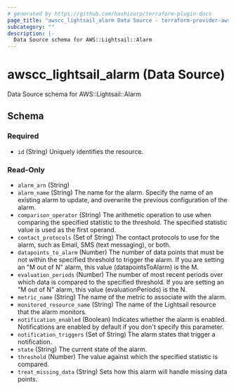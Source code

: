 ```yaml
---
# generated by https://github.com/hashicorp/terraform-plugin-docs
page_title: "awscc_lightsail_alarm Data Source - terraform-provider-awscc"
subcategory: ""
description: |-
  Data Source schema for AWS::Lightsail::Alarm
---
```


# awscc_lightsail_alarm (Data Source)

Data Source schema for AWS::Lightsail::Alarm



<!-- schema generated by tfplugindocs -->
## Schema

### Required

- `id` (String) Uniquely identifies the resource.

### Read-Only

- `alarm_arn` (String)
- `alarm_name` (String) The name for the alarm. Specify the name of an existing alarm to update, and overwrite the previous configuration of the alarm.
- `comparison_operator` (String) The arithmetic operation to use when comparing the specified statistic to the threshold. The specified statistic value is used as the first operand.
- `contact_protocols` (Set of String) The contact protocols to use for the alarm, such as Email, SMS (text messaging), or both.
- `datapoints_to_alarm` (Number) The number of data points that must be not within the specified threshold to trigger the alarm. If you are setting an "M out of N" alarm, this value (datapointsToAlarm) is the M.
- `evaluation_periods` (Number) The number of most recent periods over which data is compared to the specified threshold. If you are setting an "M out of N" alarm, this value (evaluationPeriods) is the N.
- `metric_name` (String) The name of the metric to associate with the alarm.
- `monitored_resource_name` (String) The name of the Lightsail resource that the alarm monitors.
- `notification_enabled` (Boolean) Indicates whether the alarm is enabled. Notifications are enabled by default if you don't specify this parameter.
- `notification_triggers` (Set of String) The alarm states that trigger a notification.
- `state` (String) The current state of the alarm.
- `threshold` (Number) The value against which the specified statistic is compared.
- `treat_missing_data` (String) Sets how this alarm will handle missing data points.
